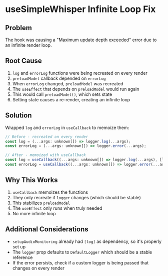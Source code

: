 # useSimpleWhisper Infinite Loop Fix

## Problem
The hook was causing a "Maximum update depth exceeded" error due to an infinite render loop.

## Root Cause
1. `log` and `errorLog` functions were being recreated on every render
2. `preloadModel` callback depended on `errorLog`
3. When `errorLog` changed, `preloadModel` was recreated
4. The `useEffect` that depends on `preloadModel` would run again
5. This would call `preloadModel()`, which sets state
6. Setting state causes a re-render, creating an infinite loop

## Solution
Wrapped `log` and `errorLog` in `useCallback` to memoize them:

```javascript
// Before - recreated on every render
const log = (...args: unknown[]) => logger.log(...args);
const errorLog = (...args: unknown[]) => logger.error(...args);

// After - memoized with useCallback
const log = useCallback((...args: unknown[]) => logger.log(...args), [logger]);
const errorLog = useCallback((...args: unknown[]) => logger.error(...args), [logger]);
```

## Why This Works
1. `useCallback` memoizes the functions
2. They only recreate if `logger` changes (which should be stable)
3. This stabilizes `preloadModel` 
4. The `useEffect` only runs when truly needed
5. No more infinite loop

## Additional Considerations
- `setupAudioMonitoring` already had `[log]` as dependency, so it's properly set up
- The `logger` prop defaults to `DefaultLogger` which should be a stable reference
- If the error persists, check if a custom logger is being passed that changes on every render
